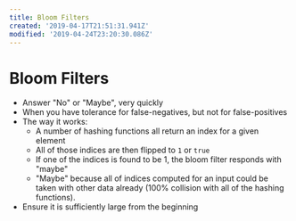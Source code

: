 ```yaml
---
title: Bloom Filters
created: '2019-04-17T21:51:31.941Z'
modified: '2019-04-24T23:20:30.086Z'
---
```


# Bloom Filters

- Answer "No" or "Maybe", very quickly
- When you have tolerance for false-negatives, but not for false-positives
- The way it works:
  - A number of hashing functions all return an index for a given element
  - All of those indices are then flipped to `1` or `true` 
  - If one of the indices is found to be 1, the bloom filter responds with "maybe"
  - "Maybe" because all of indices computed for an input could be taken with other data already (100% collision with all of the hashing functions).
- Ensure it is sufficiently large from the beginning
